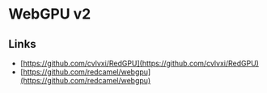 <!-- vscode-markdown-toc -->

<!-- vscode-markdown-toc-config
	numbering=true
	autoSave=true
	/vscode-markdown-toc-config -->
<!-- /vscode-markdown-toc -->

# WebGPU v2

## Links
- [https://github.com/cvlvxi/RedGPU](https://github.com/cvlvxi/RedGPU)
- [https://github.com/redcamel/webgpu](https://github.com/redcamel/webgpu)